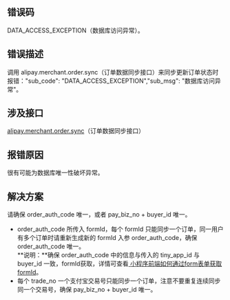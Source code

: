 ## 错误码
DATA_ACCESS_EXCEPTION（数据库访问异常）。 

## 错误描述
调用 alipay.merchant.order.sync（订单数据同步接口）来同步更新订单状态时报错："sub_code": "DATA_ACCESS_EXCEPTION","sub_msg": "数据库访问异常"。 

## 涉及接口
[alipay.merchant.order.sync](https://opendocs.alipay.com/mini/043zb5)（订单数据同步接口）

## 报错原因
很有可能为数据库唯一性破坏异常。 

## 解决方案
请确保 order_auth_code 唯一，或者 pay_biz_no + buyer_id 唯一。

- order_auth_code 所传入 formId，每个 formId 只能同步一个订单，同一用户有多个订单时请重新生成新的 formId 入参 order_auth_code，确保 order_auth_code 唯一。<br />**说明：**确保 order_auth_code 中的信息与传入的 tiny_app_id 与 buyer_id 一致，formId获取，详情可查看[ ](https://opendocs.alipay.com/mini/component/form#%E5%B1%9E%E6%80%A7)[小程序前端如何通过form表单获取formId](https://opendocs.alipay.com/support/01rb7y#)。
-  每个 trade_no 一个支付宝交易号只能同步一个订单，注意不要重复连续同步同一个交易号，确保 pay_biz_no + buyer_id 唯一。

